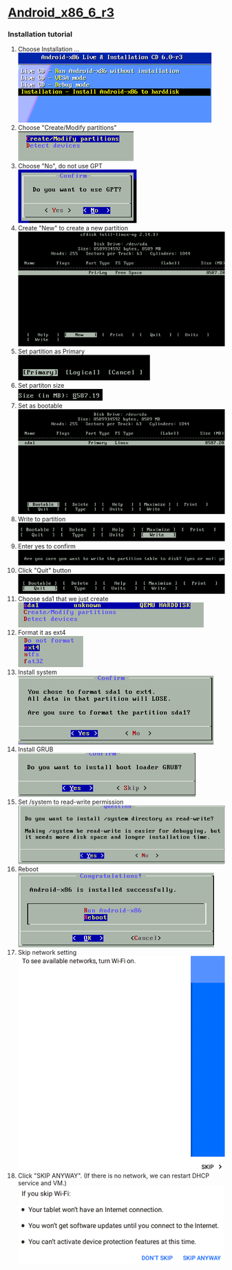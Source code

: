 # [Android_x86_6_r3](https://mirrors.xtom.com/osdn//android-x86/65890/android-x86-6.0-r3.iso)
### Installation tutorial
1. Choose Installation ...<br />
![image](https://github.com/sheng9571/shenker/blob/master/qemu/android/image/android_6_01.png)
2. Choose "Create/Modify partitions"<br />
![image](https://github.com/sheng9571/shenker/blob/master/qemu/android/image/android_6_02.png)
3. Choose "No", do not use GPT<br />
![image](https://github.com/sheng9571/shenker/blob/master/qemu/android/image/android_6_03.png)
4. Create "New" to create a new partition<br />
![image](https://github.com/sheng9571/shenker/blob/master/qemu/android/image/android_6_04.png)
5. Set partition as Primary<br />
![image](https://github.com/sheng9571/shenker/blob/master/qemu/android/image/android_6_05.png)
6. Set partiton size<br />
![image](https://github.com/sheng9571/shenker/blob/master/qemu/android/image/android_6_06.png)
7. Set as bootable<br />
![image](https://github.com/sheng9571/shenker/blob/master/qemu/android/image/android_6_07.png)
8. Write to partition<br />
![image](https://github.com/sheng9571/shenker/blob/master/qemu/android/image/android_6_08.png)
9. Enter yes to confirm<br />
![image](https://github.com/sheng9571/shenker/blob/master/qemu/android/image/android_6_09.png)
10. Click "Quit" button<br />
![image](https://github.com/sheng9571/shenker/blob/master/qemu/android/image/android_6_10.png)
11. Choose sda1 that we just create<br />
![image](https://github.com/sheng9571/shenker/blob/master/qemu/android/image/android_6_11.png)
12. Format it as ext4<br />
![image](https://github.com/sheng9571/shenker/blob/master/qemu/android/image/android_6_12.png)
13. Install system<br />
![image](https://github.com/sheng9571/shenker/blob/master/qemu/android/image/android_6_13.png)
14. Install GRUB<br />
![image](https://github.com/sheng9571/shenker/blob/master/qemu/android/image/android_6_14.png)
15. Set /system to read-write permission<br />
![image](https://github.com/sheng9571/shenker/blob/master/qemu/android/image/android_6_15.png)
16. Reboot<br />
![image](https://github.com/sheng9571/shenker/blob/master/qemu/android/image/android_6_16.png)
17. Skip network setting<br />
![image](https://github.com/sheng9571/shenker/blob/master/qemu/android/image/android_6_17.png)
18. Click "SKIP ANYWAY". (If there is no network, we can restart DHCP service and VM.)<br />
![image](https://github.com/sheng9571/shenker/blob/master/qemu/android/image/android_6_18.png)
